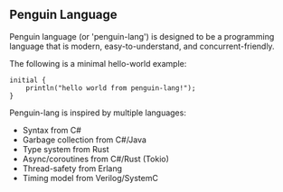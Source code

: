 ## Penguin Language
Penguin language (or 'penguin-lang') is designed to be a programming language that is modern, easy-to-understand, and concurrent-friendly.

The following is a minimal hello-world example:
```
initial {
	println("hello world from penguin-lang!");
}
```

Penguin-lang is inspired by multiple languages:
* Syntax from C#
* Garbage collection from C#/Java
* Type system from Rust
* Async/coroutines from C#/Rust (Tokio)
* Thread-safety from Erlang
* Timing model from Verilog/SystemC